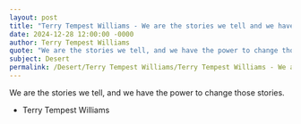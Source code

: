 ```yaml
---
layout: post
title: "Terry Tempest Williams - We are the stories we tell and we have"
date: 2024-12-28 12:00:00 -0000
author: Terry Tempest Williams
quote: "We are the stories we tell, and we have the power to change those stories."
subject: Desert
permalink: /Desert/Terry Tempest Williams/Terry Tempest Williams - We are the stories we tell and we have
---
```


We are the stories we tell, and we have the power to change those stories.

- Terry Tempest Williams

